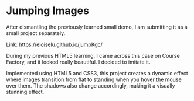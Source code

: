 # Jumping Images

After dismantling the previously learned small demo, I am submitting it as a small project separately.

Link: https://eloiselu.github.io/jumpKgc/

During my previous HTML5 learning, I came across this case on Course Factory, and it looked really beautiful. I decided to imitate it.

Implemented using HTML5 and CSS3, this project creates a dynamic effect where images transition from flat to standing when you hover the mouse over them. The shadows also change accordingly, making it a visually stunning effect.
